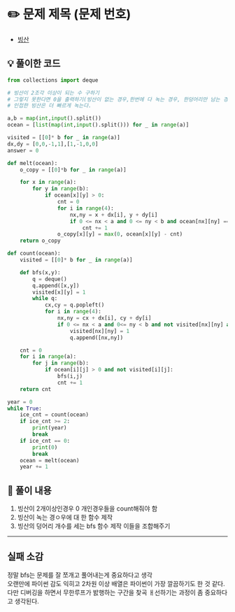 
# ✏️ 문제 제목 (문제 번호)
- [빙산](https://www.acmicpc.net/problem/2573)

## 💡 풀이한 코드
```python
from collections import deque

# 빙산이 2조각 이상이 되는 수 구하기 
# 그렇지 못한다면 0을 출력하기(빙산이 없는 경우,한번에 다 녹는 경우, 한덩어리만 남는 경우)
# 인접한 빙산은 더 빠르게 녹는다.

a,b = map(int,input().split())
ocean = [list(map(int,input().split())) for _ in range(a)]

visited = [[0]* b for _ in range(a)]
dx,dy = [0,0,-1,1],[1,-1,0,0]
answer = 0

def melt(ocean):
    o_copy = [[0]*b for _ in range(a)]

    for x in range(a):
        for y in range(b):
            if ocean[x][y] > 0:
                cnt = 0
                for i in range(4):
                    nx,ny = x + dx[i], y + dy[i]
                    if 0 <= nx < a and 0 <= ny < b and ocean[nx][ny] == 0:
                        cnt += 1
                o_copy[x][y] = max(0, ocean[x][y] - cnt)
    return o_copy

def count(ocean):
    visited = [[0]* b for _ in range(a)]

    def bfs(x,y):
        q = deque()
        q.append([x,y])
        visited[x][y] = 1
        while q:
            cx,cy = q.popleft()
            for i in range(4):
                nx,ny = cx + dx[i], cy + dy[i]
                if 0 <= nx < a and 0<= ny < b and not visited[nx][ny] and ocean[nx][ny]:
                    visited[nx][ny] = 1
                    q.append([nx,ny])

    cnt = 0
    for i in range(a):
        for j in range(b):
            if ocean[i][j] > 0 and not visited[i][j]:
                bfs(i,j)
                cnt += 1
    return cnt

year = 0
while True:
    ice_cnt = count(ocean)
    if ice_cnt >= 2:
        print(year)
        break
    if ice_cnt == 0:
        print(0)
        break
    ocean = melt(ocean)
    year += 1
```
## 📖 풀이 내용
1. 빙산이 2개이상인경우 0 개인경우들을 count해줘야 함
2. 빙산이 녹는 경ㅇ우에 대 한 함수 제작
3. 빙산의 덩어리 개수를 세는 bfs 함수 제작 이들을 조합해주기
--- 

## 실패 소감
정말 bfs는 문제를 잘 쪼개고 풀어내는게 중요하다고 생각  <br>
오랜만에 파이썬 감도 익히고 2차원 이상 배열은 파이썬이 가장 깔끔하기도 한 것 같다. <br>
다만 디버깅을 하면서 무한루프가 밠행하는 구간을 찾곡 ㅐ선하기는 과정이 좀 중요하다고 생각된다.

